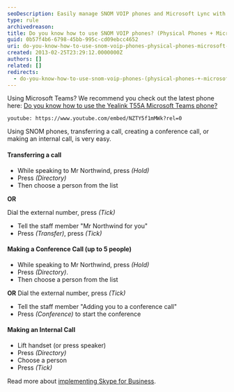 ```yaml
---
seoDescription: Easily manage SNOM VOIP phones and Microsoft Lync with expert guidance on transferring calls, creating conferences, and making internal connections.
type: rule
archivedreason:
title: Do you know how to use SNOM VOIP phones? (Physical Phones + Microsoft Lync)
guid: 0b57f4b6-6798-45bb-995c-cd09ebcc4652
uri: do-you-know-how-to-use-snom-voip-phones-physical-phones-microsoft-lync
created: 2013-02-25T23:29:12.0000000Z
authors: []
related: []
redirects:
  - do-you-know-how-to-use-snom-voip-phones-(physical-phones-+-microsoft-lync)
---
```


Using Microsoft Teams? We recommend you check out the latest phone here: [Do you know how to use the Yealink T55A Microsoft Teams phone?](/do-you-know-how-to-use-the-yealink-t55a-microsoft-teams-phone)

`youtube: https://www.youtube.com/embed/NZTY5f1mMWk?rel=0`

Using SNOM phones, transferring a call, creating a conference call, or making an internal call, is very easy.

<!--endintro-->

#### Transferring a call

- While speaking to Mr Northwind, press _(Hold)_
- Press _(Directory)_
- Then choose a person from the list

**OR**

Dial the external number, press _(Tick)_

- Tell the staff member "Mr Northwind for you"
- Press _(Transfer)_, press _(Tick)_

#### Making a Conference Call (up to 5 people)

- While speaking to Mr Northwind, press _(Hold)_
- Press _(Directory)_.
- Then choose a person from the list

**OR**
Dial the external number, press _(Tick)_

- Tell the staff member "Adding you to a conference call"
- Press _(Conference)_ to start the conference

#### Making an Internal Call

- Lift handset (or press speaker)
- Press _(Directory)_
- Choose a person
- Press _(Tick)_

Read more about [implementing Skype for Business](http://www.ssw.com.au/ssw/Consulting/Lync.aspx).
